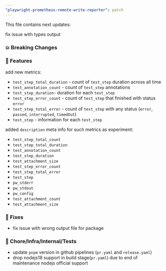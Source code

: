 ```yaml
---
"playwright-prometheus-remote-write-reporter": patch
---
```


This file contains next updates:

fix issue with types output

### 💥 Breaking Changes

### 🚀 Features

add new metrics:

- `test_step_total_duration` - count of `test_step` duration across all time
- `test_annotation_count` - count of `test_step` annotations
- `test_step_duration`- duration for each `test_step`
- `test_step_error_count` - count of `test_step` that finished with status `error`
- `test_step_total_error` - count of `test_step` with any status (`error`, `passed`, `interrupted`, `timedOut`)
- `test_step` - information for each `test_step`

added `description` meta info for such metrics as experiment:

- `test_step_total_count`
- `test_step_total_duration`
- `test_annotation_count`
- `test_step_duration`
- `test_attachment_size`
- `test_step_error_count`
- `test_step_total_error`
- `test_step`
- `pw_stderr`
- `pw_stdout`
- `pw_config`
- `test_attachment_count`
- `test_attachment_size`

### 🐛 Fixes

- fix issue with wrong output file for package

### 🏡 Chore/Infra/Internal/Tests

- update `pnpm` version in github pipelines (`pr.yaml` and `release.yaml`)
- drop nodejs18 support in build stage(`pr.yaml`) due to end of maintenance nodejs official support
